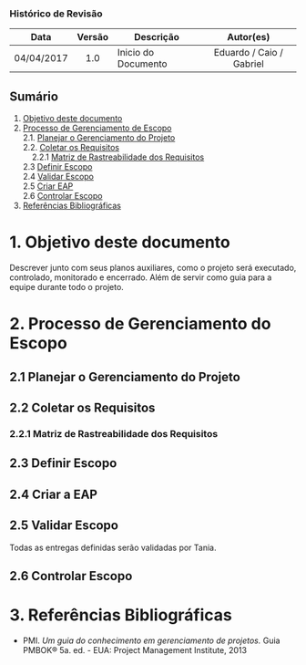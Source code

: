 ### Histórico de Revisão

| Data | Versão | Descrição | Autor(es) |
| :---: | :---: | --- | :---: |
| 04/04/2017 | 1.0 | Inicio do Documento | Eduardo / Caio / Gabriel|
## Sumário

1. [Objetivo deste documento](#1-Objetivo-deste-documento)
2. [Processo de Gerenciamento de Escopo](#2-processo-de-gerenciamento-do-escopo)    
  2.1. [Planejar o Gerenciamento do Projeto](#21-planejar-o-gerenciamento-do-projeto)    
  2.2. [Coletar os Requisitos](#22-coletar-os-requisitos)      
&nbsp;&nbsp;&nbsp;&nbsp;2.2.1 [Matriz de Rastreabilidade dos Requisitos](#221-matriz-de-rastreabilidade-dos-requisitos)    
  2.3 [Definir Escopo](#23-definir-escopo)    
  2.4 [Validar Escopo](#25-validar-escopo)    
  2.5 [Criar EAP](#24-criar-a-eap)    
  2.6 [Controlar Escopo](#26-controlar-escopo)   
3. [Referências Bibliográficas](#3-refer%C3%AAncias-bibliogr%C3%A1ficas)  


# 1. Objetivo deste documento
Descrever junto com seus planos auxiliares, como o projeto será executado, controlado, monitorado e encerrado.
Além de servir como guia para a equipe durante todo o projeto.

# 2. Processo de Gerenciamento do Escopo

## 2.1 Planejar o Gerenciamento do Projeto

## 2.2 Coletar os Requisitos

### 2.2.1 Matriz de Rastreabilidade dos Requisitos

## 2.3 Definir Escopo

## 2.4 Criar a EAP

## 2.5 Validar Escopo
Todas as entregas definidas serão validadas por Tania. 
## 2.6 Controlar Escopo

# 3. Referências Bibliográficas

* PMI. *Um guia do conhecimento em gerenciamento de projetos.* Guia PMBOK® 5a. ed. - EUA: Project Management Institute, 2013